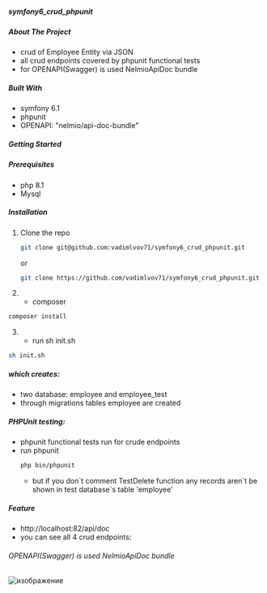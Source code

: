#####  symfony6_crud_phpunit
##### About The Project 
* crud of Employee Entity via JSON
* all crud endpoints covered by phpunit functional tests
* for OPENAPI(Swagger) is used NelmioApiDoc bundle


##### Built With

*  symfony 6.1
*  phpunit
*  OPENAPI: "nelmio/api-doc-bundle"

<!-- GETTING STARTED -->
##### Getting Started

##### Prerequisites
* php 8.1
* Mysql

##### Installation

1. Clone the repo
   ```sh
   git clone git@github.com:vadimlvov71/symfony6_crud_phpunit.git
   ```
   or
    ```sh
   git clone https://github.com/vadimlvov71/symfony6_crud_phpunit.git
   ```
2. * composer
  ```sh
  composer install
  ```
3. * run sh init.sh
  ```sh
  sh init.sh
  ```
##### which creates:
* two database: employee and employee_test
* through migrations tables employee are created

##### PHPUnit testing:

* phpunit functional tests run for crude endpoints
* run phpunit
  ```sh
  php bin/phpunit
  ```
  * but if you don\`t comment TestDelete function any records aren\`t be shown in test database`s table 'employee'
##### Feature
* http://localhost:82/api/doc
* you can see all 4 crud endpoints:
  
###### OPENAPI(Swagger) is used NelmioApiDoc bundle
![изображение](https://github.com/vadimlvov71/symfony6_crud_phpunit/assets/57807117/d5b4e1ae-884a-4f7a-a9a9-89538c9f31f2)



